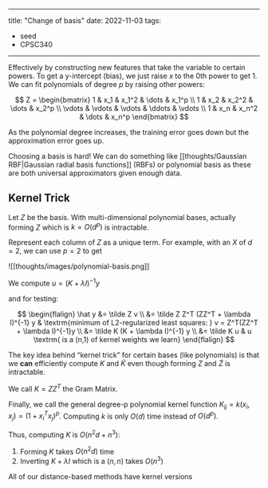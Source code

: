  
---
title: "Change of basis"
date: 2022-11-03
tags:
- seed
- CPSC340
---

Effectively by constructing new features that take the variable to certain powers. To get a y-intercept (bias), we just raise $x$ to the 0th power to get 1. We can fit polynomials of degree $p$ by raising other powers:

$$
Z =
\begin{bmatrix}
1 & x_1 & x_1^2 & \dots & x_1^p \\
1 & x_2 & x_2^2 & \dots & x_2^p \\
\vdots & \vdots & \vdots & \ddots & \vdots \\
1 & x_n & x_n^2 & \dots & x_n^p
\end{bmatrix}
$$

As the polynomial degree increases, the training error goes down but the approximation error goes up.

Choosing a basis is hard! We can do something like [[thoughts/Gaussian RBF|Gaussian radial basis functions]] (RBFs) or polynomial basis as these are both universal approximators given enough data.

## Kernel Trick
Let $Z$ be the basis. With multi-dimensional polynomial bases, actually forming $Z$ which is $k = O(d^p)$ is intractable.

Represent each column of $Z$ as a unique term. For example, with an $X$ of $d=2$, we can use $p=2$ to get

![[thoughts/images/polynomial-basis.png]]

We compute $u = (K + \lambda I)^{-1}y$

and for testing:

$$
\begin{flalign}
\hat y &= \tilde Z v \\
&= \tilde Z Z^T (ZZ^T + \lambda I)^{-1} y & \textrm{minimum of L2-regularized least squares: } v = Z^T(ZZ^T + \lambda I)^{-1}y \\
&= \tilde K (K + \lambda I)^{-1} y \\
&= \tilde K u & u \textrm{ is a (n,1) of kernel weights we learn}
\end{flalign}
$$

The key idea behind “kernel trick” for certain bases (like polynomials) is that we **can** efficiently compute $K$ and $\tilde K$ even though forming $Z$ and $\tilde Z$ is intractable.

We call $K = ZZ^T$ the Gram Matrix.

Finally, we call the general degree-p polynomial kernel function $K_{ij} = k(x_i, x_j) = (1 + x_i^Tx_j)^p$. Computing $k$ is only $O(d)$ time instead of $O(d^p)$.

Thus, computing $K$ is $O(n^2d + n^3)$:
1. Forming $K$ takes $O(n^2d)$ time
2. Inverting $K+\lambda I$ which is a $(n,n)$ takes $O(n^3)$

All of our distance-based methods have kernel versions